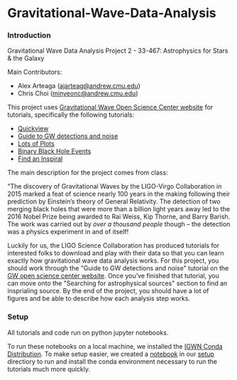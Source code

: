 # Gravitational-Wave-Data-Analysis
### Introduction 

Gravitational Wave Data Analysis Project 2 - 33-467: Astrophysics for Stars &amp; the Galaxy 

Main Contributors:
* Alex Arteaga (ajarteag@andrew.cmu.edu)
* Chris Choi (minyeonc@andrew.cmu.edu)

This project uses [Gravitational Wave Open Science Center website](https://gwosc.org/tutorials/) for tutorials, specifically the following tutorials:
* [Quickview](https://github.com/losc-tutorial/quickview/blob/master/index.ipynb)
* [Guide to GW detections and noise](https://github.com/losc-tutorial/Data_Guide)
* [Lots of Plots](https://gwosc.org/tutorial05)
* [Binary Black Hole Events](https://github.com/losc-tutorial/LOSC_Event_tutorial)
* [Find an Inspiral](https://gwosc.org/tutorial06)

The main description for the project comes from class:

"The discovery of Gravitational Waves by the LIGO-Virgo Collaboration in 2015 marked a feat of science nearly 100
years in the making following their prediction by Einstein’s theory of General Relativity. 
The detection of two merging black holes that were more than a billion light years away led to the 2016 Nobel Prize being awarded to Rai Weiss, Kip
Thorne, and Barry Barish. 
The work was carried out by *over a thousand people* though – the detection was a physics experiment in and of itself!

Luckily for us, the LIGO Science Collaboration has produced tutorials for interested folks to download and play with
their data so that you can learn exactly how gravitational wave data analysis works. 
For this project, you should work through the "Guide to GW detections and noise" tutorial on the [GW open science center website](https://gwosc.org/tutorials/). 
Once you’ve finished that tutorial, you can move onto the "Searching for astrophysical sources" section to find an insprialing source. By the
end of the project, you should have a lot of figures and be able to describe how each analysis step works.

### Setup

All tutorials and code run on python jupyter notebooks. 

To run these notebooks on a local machine, we installed the [IGWN Conda Distribution](https://computing.docs.ligo.org/conda/usage/).
To make setup easier, we created a [notebook](https://github.com/ajarteag/astro_p2_gw_arteaga_choi/blob/main/setup/environment_setup.ipynb) in our [setup](https://github.com/ajarteag/astro_p2_gw_arteaga_choi/tree/main/setup) directiory to run and install the conda environment necessary to run the tutorials much more quickly.
